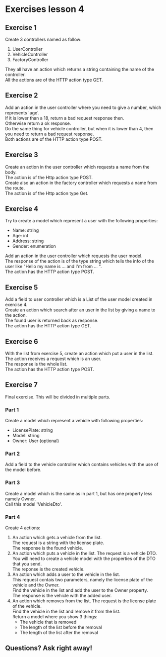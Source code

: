 # Exercises lesson 4

## Exercise 1
Create 3 controllers named as follow:<br/>
1. UserController
2. VehicleController
3. FactoryController

They all have an action which returns a string containing the name of the controller.<br/>
All the actions are of the HTTP action type GET.

## Exercise 2
Add an action in the user controller where you need to give a number, which represents 'age'.<br/>
If it is lower than a 18, return a bad request response then.<br/>
Otherwise return a ok response.<br/>
Do the same thing for vehicle controller, but when it is lower than 4, then you need to return a bad request response.<br/>
Both actions are of the HTTP action type POST.

## Exercise 3
Create an action in the user controller which requests a name from the body.<br/>
The action is of the Http action type POST.<br/>
Create also an action in the factory controller which requests a name from the route.<br/>
The action is of the Http action type Get.

## Exercise 4
Try to create a model which represent a user with the following properties:<br/>
- Name: string
- Age: int
- Address: string
- Gender: enumeration

Add an action in the user controller which requests the user model.<br/>
The response of the action is of the type string which tells the info of the user like "Hello my name is ... and I'm from ... ".<br/>
The action has the HTTP action type POST.

## Exercise 5
Add a field to user controller which is a List of the user model created in exercise 4.<br/>
Create an action which search after an user in the list by giving a name to the action.<br/>
The found user is returned back as response.<br/>
The action has the HTTP action type GET.

## Exercise 6
With the list from exercise 5, create an action which put a user in the list.<br/>
The action receives a request which is an user.<br/>
The response is the whole list.<br/>
The action has the HTTP action type POST.

## Exercise 7
Final exercise. This will be divided in multiple parts.

### Part 1
Create a model which represent a vehicle with following properties:<br/>
- LicensePlate: string
- Model: string
- Owner: User (optional)

### Part 2
Add a field to the vehicle controller which contains vehicles with the use of the model before.

### Part 3
Create a model which is the same as in part 1, but has one property less namely Owner.<br/>
Call this model 'VehicleDto'.

### Part 4
Create 4 actions:
1. An action which gets a vehicle from the list.<br/>
   The request is a string with the license plate.<br/>
   The response is the found vehicle.
2. An action which puts a vehicle in the list.
   The request is a vehicle DTO.<br/>
   You will need to create a vehicle model with the properties of the DTO that you send.<br/>
   The reponse is the created vehicle.
3. An action which adds a user to the vehicle in the list.<br/>
   This request contais two parameters, namely the license plate of the vehicle and the Owner.<br/>
   Find the vehicle in the list and add the user to the Owner property.<br/>
   The response is the vehicle with the added user.
4. An action which removes from the list.
   The request is the license plate of the vehicle.<br/>
   Find the vehicle in the list and remove it from the list.<br/>
   Return a model where you show 3 things:
   - The vehicle that is removed
   - The length of the list before the removal
   - The length of the list after the removal

## Questions? Ask right away!
